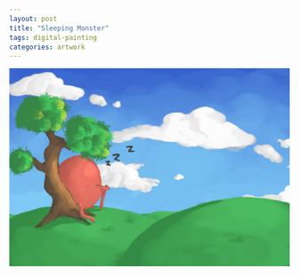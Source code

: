 ```yaml
---
layout: post
title: "Sleeping Monster"
tags: digital-painting
categories: artwork
---
```


![Sleeping Monster artwork](/assets/sleeping-monster.png)
